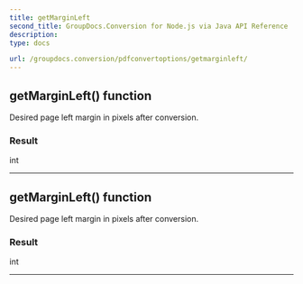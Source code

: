 ```yaml
---
title: getMarginLeft
second_title: GroupDocs.Conversion for Node.js via Java API Reference
description: 
type: docs

url: /groupdocs.conversion/pdfconvertoptions/getmarginleft/
---
```


## getMarginLeft()  function

 Desired page left margin in pixels after conversion.
 

### Result
int


---


## getMarginLeft()  function

 Desired page left margin in pixels after conversion.
 

### Result
int


---


